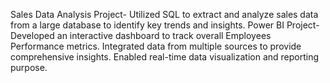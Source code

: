 Sales Data Analysis Project- Utilized SQL to extract and analyze sales data from a large database to identify key trends and insights.
Power BI Project-Developed an interactive dashboard to track overall Employees Performance metrics. Integrated data from multiple sources to provide comprehensive insights. Enabled real-time data visualization and reporting purpose.
